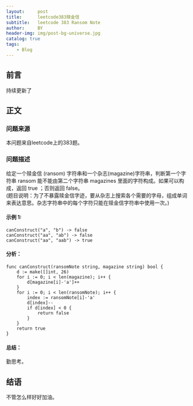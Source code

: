 ```yaml
---
layout:     post
title:      leetcode383赎金信
subtitle:   leetcode 383 Ransom Note
author:     BY
header-img: img/post-bg-universe.jpg
catalog: true
tags:
    - Blog
---
```



## 前言

持续更新了

## 正文

### 问题来源

本问题来自leetcode上的383题。  

### 问题描述

给定一个赎金信 (ransom) 字符串和一个杂志(magazine)字符串，判断第一个字符串 ransom 能不能由第二个字符串 magazines 里面的字符构成。如果可以构成，返回 true ；否则返回 false。  
(题目说明：为了不暴露赎金信字迹，要从杂志上搜索各个需要的字母，组成单词来表达意思。杂志字符串中的每个字符只能在赎金信字符串中使用一次。)    

#### 示例 1:
```
canConstruct("a", "b") -> false
canConstruct("aa", "ab") -> false
canConstruct("aa", "aab") -> true
```

#### 分析：  
```
func canConstruct(ransomNote string, magazine string) bool {
    d := make([]int, 26)
    for i := 0; i < len(magazine); i++ {
        d[magazine[i]-'a']++
    }
    for i := 0; i < len(ransomNote); i++ { 
        index := ransomNote[i]-'a' 
        d[index]--
        if d[index] < 0 {
            return false
        }
    }
    return true
}
```

#### 总结：
勤思考。  

## 结语
不管怎么样好好加油。
